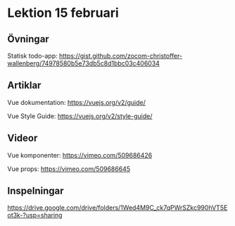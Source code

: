 # Lektion 15 februari

## Övningar

Statisk todo-app: https://gist.github.com/zocom-christoffer-wallenberg/74978580b5e73db5c8d1bbc03c406034

## Artiklar

Vue dokumentation: https://vuejs.org/v2/guide/

Vue Style Guide: https://vuejs.org/v2/style-guide/

## Videor

Vue komponenter: https://vimeo.com/509686426

Vue props: https://vimeo.com/509686645

## Inspelningar

https://drive.google.com/drive/folders/1Wed4M9C_ck7qPWrSZkc990hVT5Eot3k-?usp=sharing